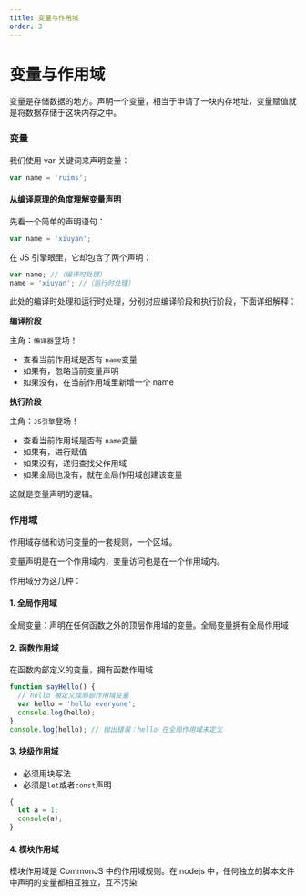 ```yaml
---
title: 变量与作用域
order: 3
---
```


# 变量与作用域

变量是存储数据的地方。声明一个变量，相当于申请了一块内存地址，变量赋值就是将数据存储于这块内存之中。

### 变量

我们使用 var 关键词来声明变量：

```js
var name = 'ruims';
```

#### 从编译原理的角度理解变量声明

先看一个简单的声明语句：

```js
var name = 'xiuyan';
```

在 JS 引擎眼里，它却包含了两个声明：

```js
var name; //（编译时处理）
name = 'xiuyan'; //（运行时处理）
```

此处的编译时处理和运行时处理，分别对应编译阶段和执行阶段，下面详细解释：

**编译阶段**

主角：`编译器`登场！

- 查看当前作用域是否有 `name`变量
- 如果有，忽略当前变量声明
- 如果没有，在当前作用域里新增一个 name

**执行阶段**

主角：`JS引擎`登场！

- 查看当前作用域是否有 `name`变量
- 如果有，进行赋值
- 如果没有，递归查找父作用域
- 如果全局也没有，就在全局作用域创建该变量

这就是变量声明的逻辑。

### 作用域

作用域存储和访问变量的一套规则，一个区域。

变量声明是在一个作用域内，变量访问也是在一个作用域内。

作用域分为这几种：

#### 1. 全局作用域

全局变量：声明在任何函数之外的顶层作用域的变量。全局变量拥有全局作用域

#### 2. 函数作用域

在函数内部定义的变量，拥有函数作用域

```js
function sayHello() {
  // hello 被定义成局部作用域变量
  var hello = 'hello everyone';
  console.log(hello);
}
console.log(hello); // 抛出错误：hello 在全局作用域未定义
```

#### 3. 块级作用域

- 必须用块写法
- 必须是`let`或者`const`声明

```js
{
  let a = 1;
  console(a);
}
```

#### 4. 模块作用域

模块作用域是 CommonJS 中的作用域规则。在 nodejs 中，任何独立的脚本文件中声明的变量都相互独立，互不污染
